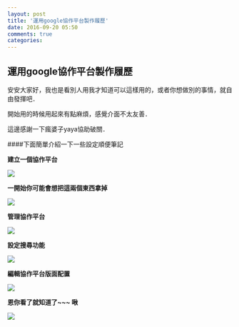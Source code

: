 ```yaml
---
layout: post
title: '運用google協作平台製作履歷'
date: 2016-09-20 05:50
comments: true
categories: 
---
```

## 運用google協作平台製作履歷

安安大家好，我也是看別人用我才知道可以這樣用的，或者你想做別的事情，就自由發揮吧．

開始用的時候用起來有點麻煩，感覺介面不太友善．

這邊感謝一下瘋婆子yaya協助破關．

####下面簡單介紹一下一些設定順便筆記

**建立一個協作平台**

<img desc="A03-01.png" src="//imagehosting.rickyfun.net/201609/A03-01.png" />

**一開始你可能會想把這兩個東西拿掉**

<img desc="A03-02.png" src="//imagehosting.rickyfun.net/201609/A03-02.png" />

**管理協作平台**

<img desc="A03-03.png" src="//imagehosting.rickyfun.net/201609/A03-03.png" />

**設定搜尋功能**

<img desc="A03-04.png" src="//imagehosting.rickyfun.net/201609/A03-04.png" />

**編輯協作平台版面配置**

<img desc="A03-05.png" src="//imagehosting.rickyfun.net/201609/A03-05.png" />

**恩你看了就知道了~~~ 啾**

<img desc="A03-06.png" src="//imagehosting.rickyfun.net/201609/A03-06.png" />
